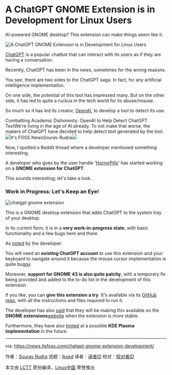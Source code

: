 [#]: subject: "A ChatGPT GNOME Extension is in Development for Linux Users"
[#]: via: "https://news.itsfoss.com/chatgpt-gnome-extension-development/"
[#]: author: "Sourav Rudra https://news.itsfoss.com/author/sourav/"
[#]: collector: "lkxed"
[#]: translator: "chai001125"
[#]: reviewer: " "
[#]: publisher: " "
[#]: url: " "

A ChatGPT GNOME Extension is in Development for Linux Users
======

AI-powered GNOME desktop? This extension can make things seem like it.

![A ChatGPT GNOME Extension is in Development for Linux Users][1]

[ChatGPT][2] is a popular chatbot that can interact with its users as if they are having a conversation.

Recently, ChatGPT has been in the news, sometimes for the wrong reasons.

You see, there are two sides to the ChatGPT saga. In fact, for any artificial intelligence implementation.

On one side, the potential of this tool has impressed many. But on the other side, it has led to quite a ruckus in the tech world for its abuse/misuse.

So much so it has led its creator, [OpenAI][3], to develop a tool to detect its use.

Combatting Academic Dishonesty: OpenAI to Help Detect ChatGPT TextWe’re living in the age of AI already. To not make that worse, the makers of ChatGPT have decided to help detect text generated by the tool.![][4]It's FOSS NewsSourav Rudra![][5]

Now, I spotted a Reddit thread where a developer mentioned something interesting.

A developer who goes by the user handle '[HorrorPills][6]' has started working on a **GNOME extension for ChatGPT**.

This sounds interesting; let's take a look.

### Work in Progress: Let's Keep an Eye!

![chatgpt gnome extension][7]

This is a GNOME desktop extension that adds ChatGPT to the system tray of your desktop.

In its current form, it is in a **very work-in-progress state**, with basic functionality and a few bugs here and there.

As [noted][8] by the developer:

You will need an **existing ChatGPT account** to use this extension and your keyboard to navigate around it because the mouse cursor implementation is quite buggy.

Moreover, **support for GNOME 43 is also quite patchy**, with a temporary fix being provided and added to the to-do list in the development of this extension.

If you like, you can **give this extension a try**. It's available via its [GitHub repo][9], with all the instructions and files required to run it.

The developer has also [said][10] that they will be making this available on the **GNOME extensions**[website][11] when the extension is more stable.

Furthermore, they have also [hinted][12] at a possible **KDE Plasma implementation** in the future.

--------------------------------------------------------------------------------

via: https://news.itsfoss.com/chatgpt-gnome-extension-development/

作者：[Sourav Rudra][a]
选题：[lkxed][b]
译者：[译者ID](https://github.com/译者ID)
校对：[校对者ID](https://github.com/校对者ID)

本文由 [LCTT](https://github.com/LCTT/TranslateProject) 原创编译，[Linux中国](https://linux.cn/) 荣誉推出

[a]: https://news.itsfoss.com/author/sourav/
[b]: https://github.com/lkxed
[1]: https://news.itsfoss.com/content/images/size/w2000/2023/01/chatgpt-gnome-extension.png
[2]: https://chat.openai.com
[3]: https://openai.com
[4]: https://news.itsfoss.com/content/images/size/w256h256/2022/08/android-chrome-192x192.png
[5]: https://news.itsfoss.com/content/images/2023/01/openai-to-detect-chatgpt-text.png
[6]: https://github.com/HorrorPills
[7]: https://news.itsfoss.com/content/images/2023/01/ChatGPT_GNOME_Ext.jpg
[8]: https://www.reddit.com/r/linux/comments/10ay23v/comment/j46yp15/
[9]: https://github.com/HorrorPills/ChatGPT-Gnome-Desktop-Extension
[10]: https://www.reddit.com/r/linux/comments/10avlgs/comment/j4al4cg/
[11]: https://extensions.gnome.org
[12]: https://www.reddit.com/r/linux/comments/10avlgs/comment/j48uofo/
